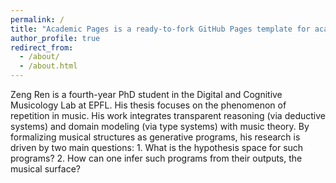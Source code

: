 ```yaml
---
permalink: /
title: "Academic Pages is a ready-to-fork GitHub Pages template for academic personal websites"
author_profile: true
redirect_from: 
  - /about/
  - /about.html
---
```


Zeng Ren is a fourth-year PhD student in the Digital and Cognitive Musicology Lab at EPFL. His thesis focuses on the phenomenon of repetition in music. His work integrates transparent reasoning (via deductive systems) and domain modeling (via type systems) with music theory. By formalizing musical structures as generative programs, his research is driven by two main questions: 1. What is the hypothesis space for such programs? 2. How can one infer such programs from their outputs, the musical surface?